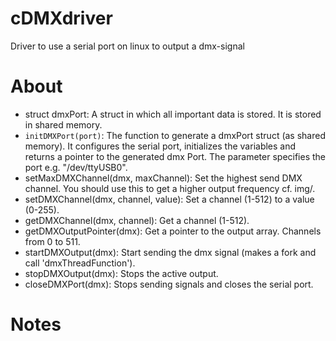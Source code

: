 # cDMXdriver
Driver to use a serial port on linux to output a dmx-signal
# About
- struct dmxPort: A struct in which all important data is stored. It is stored in shared memory.
- `initDMXPort(port)`: The function to generate a dmxPort struct (as shared memory). It configures the serial port, initializes the variables and returns a pointer to the generated dmx Port. The parameter specifies the port e.g. "/dev/ttyUSB0".
- setMaxDMXChannel(dmx, maxChannel): Set the highest send DMX channel. You should use this to get a higher output frequency cf. img/.
- setDMXChannel(dmx, channel, value): Set a channel (1-512) to a value (0-255).
- getDMXChannel(dmx, channel): Get a channel (1-512).
- getDMXOutputPointer(dmx): Get a pointer to the output array. Channels from 0 to 511.
- startDMXOutput(dmx): Start sending the dmx signal (makes a fork and call 'dmxThreadFunction').
- stopDMXOutput(dmx): Stops the active output.
- closeDMXPort(dmx): Stops sending signals and closes the serial port.
# Notes
